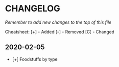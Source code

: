 # CHANGELOG

_Remember to add new changes to the top of this file_

Cheatsheet:
[+] - Added
[-] - Removed
[C] - Changed

## 2020-02-05
 - [+] Foodstuffs by type
